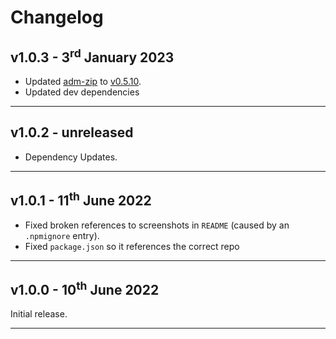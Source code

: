 # Changelog

## v1.0.3 - 3<sup>rd</sup> January 2023

* Updated [adm-zip](https://www.npmjs.com/package/adm-zip) to [v0.5.10](https://github.com/cthackers/adm-zip/releases/tag/v0.5.10).
* Updated dev dependencies

---

## v1.0.2 - unreleased

* Dependency Updates.

---

## v1.0.1 - 11<sup>th</sup> June 2022

* Fixed broken references to screenshots in `README` (caused by an `.npmignore` entry).
* Fixed `package.json` so it references the correct repo

---

## v1.0.0 - 10<sup>th</sup> June 2022

Initial release.

---
